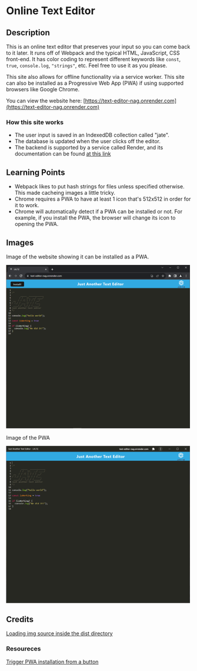 # Online Text Editor

## Description

This is an online text editor that preserves your input so you can come back to it later. It runs off of Webpack and the typical HTML, JavaScript, CSS front-end. It has color coding to represent different keywords like `const`, `true`, `console.log`, `"strings"`, etc. Feel free to use it as you please. 

This site also allows for offline functionality via a service worker. This site can also be installed as a Progressive Web App (PWA) if using supported browsers like Google Chrome.

You can view the website here: [https://text-editor-nag.onrender.com](https://text-editor-nag.onrender.com)

### How this site works

* The user input is saved in an IndexedDB collection called "jate". 
* The database is updated when the user clicks off the editor.
* The backend is supported by a service called Render, and its documentation can be found [at this link](https://render.com/docs)

## Learning Points

* Webpack likes to put hash strings for files unless specified otherwise. This made cacheing images a little tricky.
* Chrome requires a PWA to have at least 1 icon that's 512x512 in order for it to work.
* Chrome will automatically detect if a PWA can be installed or not. For example, if you install the PWA, the browser will change its icon to opening the PWA.


## Images

Image of the website showing it can be installed as a PWA.

<img src="./images/install-button-screenshot.PNG" width=500 alt="screenshot of showing the browser allowing installation of a PWA">

Image of the PWA

<img src="./images/pwa-screenshot.PNG" width=500 alt="screenshot of the actual PWA running">

## Credits

[Loading img source inside the dist directory](https://stackoverflow.com/a/47127094)

### Resoureces

[Trigger PWA installation from a button](https://developer.mozilla.org/en-US/docs/Web/Progressive_web_apps/How_to/Trigger_install_prompt)